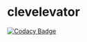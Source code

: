 # clevelevator
[![Codacy Badge](https://api.codacy.com/project/badge/Grade/46d7354b78af4146b966a02a5d4d0114)](https://www.codacy.com/app/snigavig/clevelevator?utm_source=github.com&utm_medium=referral&utm_content=snigavig/clevelevator&utm_campaign=badger)